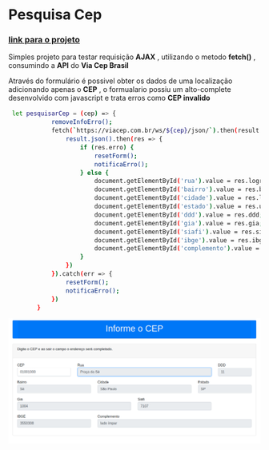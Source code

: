 # Pesquisa Cep

### [link para o projeto]( https://pesquisa-cep.netlify.app/)

Simples projeto para testar requisição __AJAX__ , utilizando o  metodo __fetch()__ , consumindo a __API__ do __Via Cep Brasil__


Através do formulário é possivel obter os dados de uma localização adicionando apenas o **CEP** , o formualario
possiu um alto-complete desenvolvido com javascript e trata erros como __CEP invalido__

```sh
 let pesquisarCep = (cep) => {
            removeInfoErro();
            fetch(`https://viacep.com.br/ws/${cep}/json/`).then(result => {
                result.json().then(res => {
                    if (res.erro) {
                        resetForm();
                        notificaErro();
                    } else {
                        document.getElementById('rua').value = res.logradouro;
                        document.getElementById('bairro').value = res.bairro;
                        document.getElementById('cidade').value = res.localidade;
                        document.getElementById('estado').value = res.uf;
                        document.getElementById('ddd').value = res.ddd;
                        document.getElementById('gia').value = res.gia;
                        document.getElementById('siafi').value = res.siafi;
                        document.getElementById('ibge').value = res.ibge;
                        document.getElementById('complemento').value = res.complemento;
                    }
                })
            }).catch(err => {
                resetForm();
                notificaErro();
            })
        }
```
![imgagem de demonstração](assets/imgs/img-demo.png)
